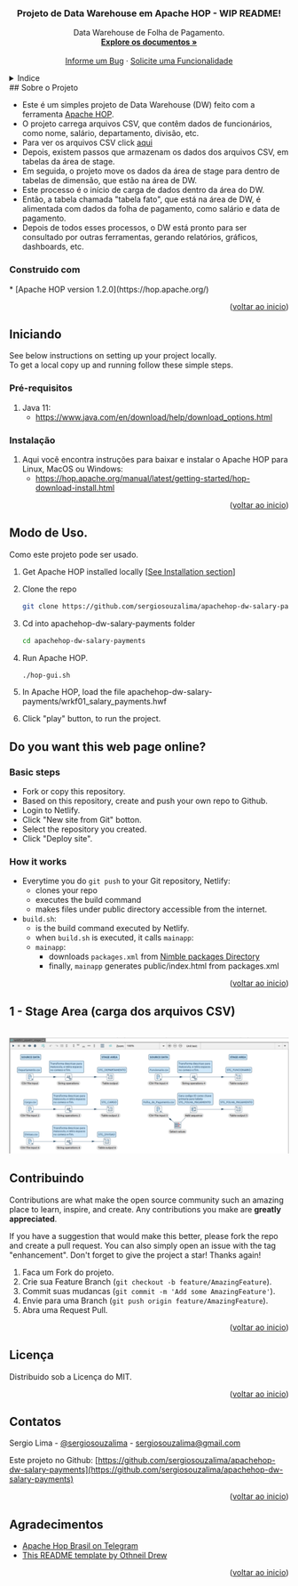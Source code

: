 <div id="top"></div>
<!--
*** Thanks for checking out this README file.
*** If you have a suggestion, please fork the repo and create a pull request
*** or open an issue with the tag "enhancement".
*** Don't forget to give the project a star!
*** Thank you!
-->

<div align="center">
<h3 align="center">Projeto de Data Warehouse em Apache HOP - WIP README!</h3>
  <p align="center">
    Data Warehouse de Folha de Pagamento.
    <br />
    <a href="https://github.com/sergiosouzalima/apachehop-dw-salary-payments">
    <strong>Explore os documentos »</strong></a>
    <br />
    <br />
    <a href="https://github.com/sergiosouzalima/apachehop-dw-salary-payments/issues">Informe um Bug</a>
    ·
    <a href="https://github.com/sergiosouzalima/apachehop-dw-salary-payments/issues">Solicite uma Funcionalidade</a>
  </p>
</div>

<!-- TABLE OF CONTENTS -->
<details>
  <summary>Indice</summary>
  <ol>
    <li>
      <a href="#about-the-project">Sobre o Projeto</a>
      <ul>
        <li><a href="#built-with">Construído com</a></li>
      </ul>
    </li>
    <li>
      <a href="#getting-started">Iniciando</a>
      <ul>
        <li><a href="#prerequisites">Prerequisitos</a></li>
        <li><a href="#installation">Instalação</a></li>
      </ul>
    </li>
    <li><a href="#usage">Uso</a></li>
    <li><a href="#contributing">Contribuição</a></li>
    <li><a href="#license">Licença</a></li>
    <li><a href="#contact">Contato</a></li>
    <li><a href="#acknowledgments">Agradecimentos</a></li>
  </ol>
</details>

<!-- ABOUT THE PROJECT -->
<div id="about-the-project"></div>
## Sobre o Projeto

* Este é um simples projeto de Data Warehouse (DW) feito com a ferramenta <a href="https://hop.apache.org" target="_blank">Apache HOP</a>.<br />  
* O projeto carrega arquivos CSV, que contêm dados de funcionários, como nome, salário, departamento, divisão, etc.<br />
* Para ver os arquivos CSV click <a href="https://github.com/sergiosouzalima/apachehop-dw-salary-payments/tree/master/datasets" target="_blank">aqui</a>
* Depois, existem passos que armazenam os dados dos arquivos CSV, em tabelas da área de stage.<br />
* Em seguida, o projeto move os dados da área de stage para dentro de tabelas de dimensão, que estão na área de DW.<br />
* Este processo é o início de carga de dados dentro da área do DW.<br />
* Então, a tabela chamada "tabela fato", que está na área de DW, é alimentada com dados da folha de pagamento, como salário e data de pagamento.
* Depois de todos esses processos, o DW está pronto para ser consultado por outras ferramentas, gerando relatórios, gráficos, dashboards, etc.

### Construido com
<div id="built-with"></div>
* [Apache HOP version 1.2.0](https://hop.apache.org/)

<p align="right">(<a href="#top">voltar ao inicio</a>)</p>

<!-- GETTING STARTED -->
## Iniciando

See below instructions on setting up your project locally.<br />
To get a local copy up and running follow these simple steps.

### Pré-requisitos

1. Java 11:
	* https://www.java.com/en/download/help/download_options.html

### Instalação

1. Aqui você encontra instruções para baixar e instalar o Apache HOP para Linux, MacOS ou Windows:
	* https://hop.apache.org/manual/latest/getting-started/hop-download-install.html

<p align="right">(<a href="#top">voltar ao inicio</a>)</p>

<!-- USAGE EXAMPLES -->
## Modo de Uso.

Como este projeto pode ser usado.

1. Get Apache HOP installed locally [<a href="#installation">See Installation section</a>]

3. Clone the repo
   ```sh
   git clone https://github.com/sergiosouzalima/apachehop-dw-salary-payments.git
   ```
4. Cd into apachehop-dw-salary-payments folder
   ```sh
   cd apachehop-dw-salary-payments
   ```
5. Run Apache HOP.
   ```sh
   ./hop-gui.sh
   ```
6. In Apache HOP, load the file apachehop-dw-salary-payments/wrkf01_salary_payments.hwf

7. Click "play" button, to run the project.


## Do you want this web page online?

### Basic steps
* Fork or copy this repository.
* Based on this repository, create and push your own repo to Github.
* Login to Netlify.
* Click "New site from Git" botton.
* Select the repository you created.
* Click "Deploy site".

### How it works
- Everytime you do ``git push`` to your Git repository, Netlify:
  - clones your repo
  - executes the build command
  - makes files under public directory accessible from the internet.
- ``build.sh``:
  - is the build command executed by Netlify.
  - when ``build.sh`` is executed, it calls ``mainapp``:
  - ``mainapp``:
    - downloads ``packages.xml`` from <a href="https://nimble.directory/packages.xml">Nimble packages Directory</a>
    - finally, ``mainapp`` generates public/index.html from packages.xml

<p align="right">(<a href="#top">voltar ao inicio</a>)</p>

## 1 - Stage Area (carga dos arquivos CSV)

<!-- About the project image -->
<br />
<div align="center">
  <a href="https://github.com/sergiosouzalima/apachehop-dw-salary-payments">
    <img src="images/wrkf01_pipe01.png" alt="Stage Area">
  </a>
</div>

<!-- CONTRIBUTING -->
## Contribuindo

Contributions are what make the open source community such an amazing place to learn, inspire, and create. Any contributions you make are **greatly appreciated**.

If you have a suggestion that would make this better, please fork the repo and create a pull request. You can also simply open an issue with the tag "enhancement".
Don't forget to give the project a star! Thanks again!

1. Faca um Fork do projeto.
2. Crie sua Feature Branch (`git checkout -b feature/AmazingFeature`).
3. Commit suas mudancas (`git commit -m 'Add some AmazingFeature'`).
4. Envie para uma Branch (`git push origin feature/AmazingFeature`).
5. Abra uma Request Pull.

<p align="right">(<a href="#top">voltar ao inicio</a>)</p>

<!-- LICENSE -->
## Licença

Distribuido sob a Licença do MIT.

<p align="right">(<a href="#top">voltar ao inicio</a>)</p>

<!-- CONTACT -->
## Contatos

Sergio Lima - [@sergiosouzalima](https://twitter.com/sergiosouzalima) - sergiosouzalima@gmail.com

Este projeto no Github: [https://github.com/sergiosouzalima/apachehop-dw-salary-payments](https://github.com/sergiosouzalima/apachehop-dw-salary-payments)

<p align="right">(<a href="#top">voltar ao inicio</a>)</p>

<!-- ACKNOWLEDGMENTS -->
## Agradecimentos

* [Apache Hop Brasil on Telegram](https://t.me/apachehop)
* [This README template by Othneil Drew](https://github.com/othneildrew/Best-README-Template)

<p align="right">(<a href="#top">voltar ao inicio</a>)</p>
